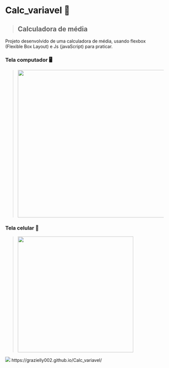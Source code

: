 # Calc_variavel 📌
> ## Calculadora de média 
Projeto desenvolvido de uma calculadora de média, usando flexbox (Flexible Box Layout) e Js (javaScript) para praticar. 
### Tela computador 🖥️
> <div><img height="467px" src="https://github.com/GraZielly002/Calc_variavel/assets/104026642/70e52a9e-7a30-41a6-b0bf-4d5c68c2c6ac"></div>
### Tela celular 📱
> <div><img height="367px" src="https://github.com/GraZielly002/Calc_variavel/assets/104026642/d33fddc3-0d63-4790-a898-c95fd032963e"></div>
<div>
 <img aling="center" src="https://img.shields.io/website-up-down-green-red/http/monip.org.svg"/> https://grazielly002.github.io/Calc_variavel/
</div>
